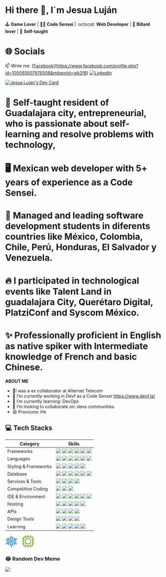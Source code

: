 #  Hi there 👋,  I´m Jesua Luján
🕹️ **Game Lover** | 👨‍💻 **Code Sensei** | :octocat: **Web Developer**  | 🎱 **Billard lover**  | 🚀 **Self-taught** 
# 🌐 Socials
📫 Write me: [[Facebook](https://img.shields.io/badge/Facebook-%231877F2.svg?logo=Facebook&logoColor=white)](https://www.facebook.com/profile.php?id=100093507976508&mibextid=gik2fB) [![LinkedIn](https://img.shields.io/badge/LinkedIn-%230077B5.svg?logo=linkedin&logoColor=white)](https://www.linkedin.com/in/jesua-hadai-alderete-luj%C3%A1n-a2325a121/)


<a href="https://app.daily.dev/jesulujan"><img src="https://api.daily.dev/devcards/ed32a298559546ca87e41f2df594792b.png?r=b4e" width="400" alt="Jesua Luján's Dev Card"/></a>

#  🚀 Self-taught resident of Guadalajara city, entrepreneurial, who is passionate about self-learning and resolve problems with technology, 
#  🖥️ Mexican web developer with 5+ years of experience as a Code Sensei. 
#  🎯 Managed and leading software development students in diferents countries like México, Colombia, Chile, Perú, Honduras, El Salvador y Venezuela. 
#  🔥 I participated in technological events like Talent Land in guadalajara City, Querétaro Digital, PlatziConf and Syscom México. 
#  ✨ Professionally proficient in English as native spiker ​with Intermediate knowledge of French and basic Chinese.

**ABOUT ME**
- 🔭I was a ex collaborator at Alternet Telecom
- 🔭 I’m currently working in Devf as a Code Sensei https://www.devf.la/
- 🌱 I’m currently learning: DevOps
- 👯 I’m looking to collaborate on: devs communities 
- 😄 Pronouns: He


## 💻 Tech Stacks
<table>
<thead>
<tr>
<th>Category</th>
<th>Skills</th>
</tr>
</thead>
<tbody>
<tr>
<td>Frameworks</td>
<td><a target="_blank" rel="noopener noreferrer nofollow" href="https://camo.githubusercontent.com/11561ed7d7e5735041de1effd78226dfc545474e6f468482f91223957fe7234e/68747470733a2f2f696d672e736869656c64732e696f2f62616467652f6e6578742e6a732d3030303030303f7374796c653d666f722d7468652d6261646765266c6f676f3d6e657874646f746a73266c6f676f436f6c6f723d7768697465"><img src="https://camo.githubusercontent.com/11561ed7d7e5735041de1effd78226dfc545474e6f468482f91223957fe7234e/68747470733a2f2f696d672e736869656c64732e696f2f62616467652f6e6578742e6a732d3030303030303f7374796c653d666f722d7468652d6261646765266c6f676f3d6e657874646f746a73266c6f676f436f6c6f723d7768697465" data-canonical-src="https://img.shields.io/badge/next.js-000000?style=for-the-badge&amp;logo=nextdotjs&amp;logoColor=white" style="max-width: 100%;"></a> <a target="_blank" rel="noopener noreferrer nofollow" href="https://camo.githubusercontent.com/6c3957842901e5baa389f3bb8758c8966683333b28493013062fcab5fab645e7/68747470733a2f2f696d672e736869656c64732e696f2f62616467652f52656163742d3230323332413f7374796c653d666f722d7468652d6261646765266c6f676f3d7265616374266c6f676f436f6c6f723d363144414642"><img src="https://camo.githubusercontent.com/6c3957842901e5baa389f3bb8758c8966683333b28493013062fcab5fab645e7/68747470733a2f2f696d672e736869656c64732e696f2f62616467652f52656163742d3230323332413f7374796c653d666f722d7468652d6261646765266c6f676f3d7265616374266c6f676f436f6c6f723d363144414642" data-canonical-src="https://img.shields.io/badge/React-20232A?style=for-the-badge&amp;logo=react&amp;logoColor=61DAFB" style="max-width: 100%;"></a> <a target="_blank" rel="noopener noreferrer nofollow" href="https://camo.githubusercontent.com/4912b34d2a0c3d279f4abc1c39e75a2cdcbf874433796a72745dda64efb68df7/68747470733a2f2f696d672e736869656c64732e696f2f62616467652f457870726573732e6a732d3030303030303f7374796c653d666f722d7468652d6261646765266c6f676f3d65787072657373266c6f676f436f6c6f723d7768697465"><img src="https://camo.githubusercontent.com/4912b34d2a0c3d279f4abc1c39e75a2cdcbf874433796a72745dda64efb68df7/68747470733a2f2f696d672e736869656c64732e696f2f62616467652f457870726573732e6a732d3030303030303f7374796c653d666f722d7468652d6261646765266c6f676f3d65787072657373266c6f676f436f6c6f723d7768697465" data-canonical-src="https://img.shields.io/badge/Express.js-000000?style=for-the-badge&amp;logo=express&amp;logoColor=white" style="max-width: 100%;"></a> <a target="_blank" rel="noopener noreferrer nofollow" href="https://camo.githubusercontent.com/120214a991a1685530820af492a02ab650163dbfda4d34c236d3bc6ef086de14/68747470733a2f2f696d672e736869656c64732e696f2f62616467652f4e6f64652e6a732d3333393933333f7374796c653d666f722d7468652d6261646765266c6f676f3d6e6f6465646f746a73266c6f676f436f6c6f723d7768697465"><img src="https://camo.githubusercontent.com/120214a991a1685530820af492a02ab650163dbfda4d34c236d3bc6ef086de14/68747470733a2f2f696d672e736869656c64732e696f2f62616467652f4e6f64652e6a732d3333393933333f7374796c653d666f722d7468652d6261646765266c6f676f3d6e6f6465646f746a73266c6f676f436f6c6f723d7768697465" data-canonical-src="https://img.shields.io/badge/Node.js-339933?style=for-the-badge&amp;logo=nodedotjs&amp;logoColor=white" style="max-width: 100%;"></a> <a target="_blank" rel="noopener noreferrer nofollow" href="https://camo.githubusercontent.com/184585b37459eba476f1af7a386d9093c132a4ba6052ca17782f2a70a377b1ce/68747470733a2f2f696d672e736869656c64732e696f2f62616467652f6a51756572792d3037363941443f7374796c653d666f722d7468652d6261646765266c6f676f3d6a7175657279266c6f676f436f6c6f723d7768697465"><img src="https://camo.githubusercontent.com/184585b37459eba476f1af7a386d9093c132a4ba6052ca17782f2a70a377b1ce/68747470733a2f2f696d672e736869656c64732e696f2f62616467652f6a51756572792d3037363941443f7374796c653d666f722d7468652d6261646765266c6f676f3d6a7175657279266c6f676f436f6c6f723d7768697465" data-canonical-src="https://img.shields.io/badge/jQuery-0769AD?style=for-the-badge&amp;logo=jquery&amp;logoColor=white" style="max-width: 100%;"></a> <a target="_blank" rel="noopener noreferrer nofollow" href="https://camo.githubusercontent.com/df7ab2a6c45b04e44de2c8641ef87cba4617625cd31935efb57721a4e0a351b2/68747470733a2f2f696d672e736869656c64732e696f2f62616467652f466c75747465722d3032353639423f7374796c653d666f722d7468652d6261646765266c6f676f3d666c7574746572266c6f676f436f6c6f723d7768697465"><img src="https://camo.githubusercontent.com/df7ab2a6c45b04e44de2c8641ef87cba4617625cd31935efb57721a4e0a351b2/68747470733a2f2f696d672e736869656c64732e696f2f62616467652f466c75747465722d3032353639423f7374796c653d666f722d7468652d6261646765266c6f676f3d666c7574746572266c6f676f436f6c6f723d7768697465" data-canonical-src="https://img.shields.io/badge/Flutter-02569B?style=for-the-badge&amp;logo=flutter&amp;logoColor=white" style="max-width: 100%;"></a></td>
</tr>
<tr>
<td>Languages</td>
<td><a target="_blank" rel="noopener noreferrer nofollow" href="https://camo.githubusercontent.com/77a94341662845d3740986b84d8219c0fd4a0a9e4af8e5411c24cec0faee2129/68747470733a2f2f696d672e736869656c64732e696f2f62616467652f4a6176615363726970742d3332333333303f7374796c653d666f722d7468652d6261646765266c6f676f3d6a617661736372697074266c6f676f436f6c6f723d463744463145"><img src="https://camo.githubusercontent.com/77a94341662845d3740986b84d8219c0fd4a0a9e4af8e5411c24cec0faee2129/68747470733a2f2f696d672e736869656c64732e696f2f62616467652f4a6176615363726970742d3332333333303f7374796c653d666f722d7468652d6261646765266c6f676f3d6a617661736372697074266c6f676f436f6c6f723d463744463145" data-canonical-src="https://img.shields.io/badge/JavaScript-323330?style=for-the-badge&amp;logo=javascript&amp;logoColor=F7DF1E" style="max-width: 100%;"></a> <a target="_blank" rel="noopener noreferrer nofollow" href="https://camo.githubusercontent.com/4a09e2a2a46ff51d57bfe440ca3ff9ec4c2bf576bf5ab89fbd4044fcaf7e3086/68747470733a2f2f696d672e736869656c64732e696f2f62616467652f547970655363726970742d3030374143433f7374796c653d666f722d7468652d6261646765266c6f676f3d74797065736372697074266c6f676f436f6c6f723d7768697465"><img src="https://camo.githubusercontent.com/4a09e2a2a46ff51d57bfe440ca3ff9ec4c2bf576bf5ab89fbd4044fcaf7e3086/68747470733a2f2f696d672e736869656c64732e696f2f62616467652f547970655363726970742d3030374143433f7374796c653d666f722d7468652d6261646765266c6f676f3d74797065736372697074266c6f676f436f6c6f723d7768697465" data-canonical-src="https://img.shields.io/badge/TypeScript-007ACC?style=for-the-badge&amp;logo=typescript&amp;logoColor=white" style="max-width: 100%;"></a> <a target="_blank" rel="noopener noreferrer nofollow" href="https://camo.githubusercontent.com/1c1b141d32f5e01a0c794c685f1c38f7b857f1ecdf6e0772ad38ded52529c675/68747470733a2f2f696d672e736869656c64732e696f2f62616467652f432532422532422d3030353939433f7374796c653d666f722d7468652d6261646765266c6f676f3d63253242253242266c6f676f436f6c6f723d7768697465"><img src="https://camo.githubusercontent.com/1c1b141d32f5e01a0c794c685f1c38f7b857f1ecdf6e0772ad38ded52529c675/68747470733a2f2f696d672e736869656c64732e696f2f62616467652f432532422532422d3030353939433f7374796c653d666f722d7468652d6261646765266c6f676f3d63253242253242266c6f676f436f6c6f723d7768697465" data-canonical-src="https://img.shields.io/badge/C%2B%2B-00599C?style=for-the-badge&amp;logo=c%2B%2B&amp;logoColor=white" style="max-width: 100%;"></a> <a target="_blank" rel="noopener noreferrer nofollow" href="https://camo.githubusercontent.com/79cf738a834e1250967162f9ce82ee449077bd7ac32e043b87020fee9efa316b/68747470733a2f2f696d672e736869656c64732e696f2f62616467652f432d3030353939433f7374796c653d666f722d7468652d6261646765266c6f676f3d63266c6f676f436f6c6f723d7768697465"><img src="https://camo.githubusercontent.com/79cf738a834e1250967162f9ce82ee449077bd7ac32e043b87020fee9efa316b/68747470733a2f2f696d672e736869656c64732e696f2f62616467652f432d3030353939433f7374796c653d666f722d7468652d6261646765266c6f676f3d63266c6f676f436f6c6f723d7768697465" data-canonical-src="https://img.shields.io/badge/C-00599C?style=for-the-badge&amp;logo=c&amp;logoColor=white" style="max-width: 100%;"></a> <a target="_blank" rel="noopener noreferrer nofollow" href="https://camo.githubusercontent.com/bfe6a48836e87b13a16f1f56f88fee428475c2ac29247992ec9b8bcc7154f881/68747470733a2f2f696d672e736869656c64732e696f2f62616467652f48544d4c352d4533344632363f7374796c653d666f722d7468652d6261646765266c6f676f3d68746d6c35266c6f676f436f6c6f723d7768697465"><img src="https://camo.githubusercontent.com/bfe6a48836e87b13a16f1f56f88fee428475c2ac29247992ec9b8bcc7154f881/68747470733a2f2f696d672e736869656c64732e696f2f62616467652f48544d4c352d4533344632363f7374796c653d666f722d7468652d6261646765266c6f676f3d68746d6c35266c6f676f436f6c6f723d7768697465" data-canonical-src="https://img.shields.io/badge/HTML5-E34F26?style=for-the-badge&amp;logo=html5&amp;logoColor=white" style="max-width: 100%;"></a> <a target="_blank" rel="noopener noreferrer nofollow" href="https://camo.githubusercontent.com/2081d92c054dbf7eec9521ade73051ed66fb9ccffb53e33213585fbf23ec2d52/68747470733a2f2f696d672e736869656c64732e696f2f62616467652f446172742d3031373543323f7374796c653d666f722d7468652d6261646765266c6f676f3d64617274266c6f676f436f6c6f723d7768697465"><img src="https://camo.githubusercontent.com/2081d92c054dbf7eec9521ade73051ed66fb9ccffb53e33213585fbf23ec2d52/68747470733a2f2f696d672e736869656c64732e696f2f62616467652f446172742d3031373543323f7374796c653d666f722d7468652d6261646765266c6f676f3d64617274266c6f676f436f6c6f723d7768697465" data-canonical-src="https://img.shields.io/badge/Dart-0175C2?style=for-the-badge&amp;logo=dart&amp;logoColor=white" style="max-width: 100%;"></a></td>
</tr>
<tr>
<td>Styling &amp; Frameworks</td>
<td><a target="_blank" rel="noopener noreferrer nofollow" href="https://camo.githubusercontent.com/472c222e8f240a48ae51cd9b082a1b857be809dcd851a25150890c2da50c13a5/68747470733a2f2f696d672e736869656c64732e696f2f62616467652f435353332d3135373242363f7374796c653d666f722d7468652d6261646765266c6f676f3d63737333266c6f676f436f6c6f723d7768697465"><img src="https://camo.githubusercontent.com/472c222e8f240a48ae51cd9b082a1b857be809dcd851a25150890c2da50c13a5/68747470733a2f2f696d672e736869656c64732e696f2f62616467652f435353332d3135373242363f7374796c653d666f722d7468652d6261646765266c6f676f3d63737333266c6f676f436f6c6f723d7768697465" data-canonical-src="https://img.shields.io/badge/CSS3-1572B6?style=for-the-badge&amp;logo=css3&amp;logoColor=white" style="max-width: 100%;"></a> <a target="_blank" rel="noopener noreferrer nofollow" href="https://camo.githubusercontent.com/6c62369c4e99b8a15e8bc2252842ba29e6af1a870849ba36b78e534304113437/68747470733a2f2f696d672e736869656c64732e696f2f62616467652f5461696c77696e645f4353532d3338423241433f7374796c653d666f722d7468652d6261646765266c6f676f3d7461696c77696e642d637373266c6f676f436f6c6f723d7768697465"><img src="https://camo.githubusercontent.com/6c62369c4e99b8a15e8bc2252842ba29e6af1a870849ba36b78e534304113437/68747470733a2f2f696d672e736869656c64732e696f2f62616467652f5461696c77696e645f4353532d3338423241433f7374796c653d666f722d7468652d6261646765266c6f676f3d7461696c77696e642d637373266c6f676f436f6c6f723d7768697465" data-canonical-src="https://img.shields.io/badge/Tailwind_CSS-38B2AC?style=for-the-badge&amp;logo=tailwind-css&amp;logoColor=white" style="max-width: 100%;"></a> <a target="_blank" rel="noopener noreferrer nofollow" href="https://camo.githubusercontent.com/8c5a9aede3fb0c0e98333e405a1207ef7b2e25ee97aa2a1113534e84bafc7463/68747470733a2f2f696d672e736869656c64732e696f2f62616467652f536173732d4343363639393f7374796c653d666f722d7468652d6261646765266c6f676f3d73617373266c6f676f436f6c6f723d7768697465"><img src="https://camo.githubusercontent.com/8c5a9aede3fb0c0e98333e405a1207ef7b2e25ee97aa2a1113534e84bafc7463/68747470733a2f2f696d672e736869656c64732e696f2f62616467652f536173732d4343363639393f7374796c653d666f722d7468652d6261646765266c6f676f3d73617373266c6f676f436f6c6f723d7768697465" data-canonical-src="https://img.shields.io/badge/Sass-CC6699?style=for-the-badge&amp;logo=sass&amp;logoColor=white" style="max-width: 100%;"></a> <a target="_blank" rel="noopener noreferrer nofollow" href="https://camo.githubusercontent.com/c402bd25609922ab7160b91524aeb125a2e664070816aeb6dd66af9c41f70087/68747470733a2f2f696d672e736869656c64732e696f2f62616467652f426f6f7473747261702d3536334437433f7374796c653d666f722d7468652d6261646765266c6f676f3d626f6f747374726170266c6f676f436f6c6f723d7768697465"><img src="https://camo.githubusercontent.com/c402bd25609922ab7160b91524aeb125a2e664070816aeb6dd66af9c41f70087/68747470733a2f2f696d672e736869656c64732e696f2f62616467652f426f6f7473747261702d3536334437433f7374796c653d666f722d7468652d6261646765266c6f676f3d626f6f747374726170266c6f676f436f6c6f723d7768697465" data-canonical-src="https://img.shields.io/badge/Bootstrap-563D7C?style=for-the-badge&amp;logo=bootstrap&amp;logoColor=white" style="max-width: 100%;"></a> <a target="_blank" rel="noopener noreferrer nofollow" href="https://camo.githubusercontent.com/cc2a35e9b9f2ce775a56de312172819c6a968abc021e8471c8c8471dea7705b0/68747470733a2f2f696d672e736869656c64732e696f2f62616467652f4368616b72612d2d55492d3331393739353f7374796c653d666f722d7468652d6261646765266c6f676f3d6368616b72612d7569266c6f676f436f6c6f723d7768697465"><img src="https://camo.githubusercontent.com/cc2a35e9b9f2ce775a56de312172819c6a968abc021e8471c8c8471dea7705b0/68747470733a2f2f696d672e736869656c64732e696f2f62616467652f4368616b72612d2d55492d3331393739353f7374796c653d666f722d7468652d6261646765266c6f676f3d6368616b72612d7569266c6f676f436f6c6f723d7768697465" data-canonical-src="https://img.shields.io/badge/Chakra--UI-319795?style=for-the-badge&amp;logo=chakra-ui&amp;logoColor=white" style="max-width: 100%;"></a></td>
</tr>
<tr>
<td>Database</td>
<td><a target="_blank" rel="noopener noreferrer nofollow" href="https://camo.githubusercontent.com/4ae569342c64ecd9f0d7e7cbed78fffcca6a0f427e8efb4297c1d357dfb09074/68747470733a2f2f696d672e736869656c64732e696f2f62616467652f4d6f6e676f44422d3445413934423f7374796c653d666f722d7468652d6261646765266c6f676f3d6d6f6e676f6462266c6f676f436f6c6f723d7768697465"><img src="https://camo.githubusercontent.com/4ae569342c64ecd9f0d7e7cbed78fffcca6a0f427e8efb4297c1d357dfb09074/68747470733a2f2f696d672e736869656c64732e696f2f62616467652f4d6f6e676f44422d3445413934423f7374796c653d666f722d7468652d6261646765266c6f676f3d6d6f6e676f6462266c6f676f436f6c6f723d7768697465" data-canonical-src="https://img.shields.io/badge/MongoDB-4EA94B?style=for-the-badge&amp;logo=mongodb&amp;logoColor=white" style="max-width: 100%;"></a> <a target="_blank" rel="noopener noreferrer nofollow" href="https://camo.githubusercontent.com/c73a9f94459433a1a34d75a3f6c10cd44e33ae7a3386060c173b5f1b0f919dfd/68747470733a2f2f696d672e736869656c64732e696f2f62616467652f4772617068516c2d4531303039383f7374796c653d666f722d7468652d6261646765266c6f676f3d6772617068716c266c6f676f436f6c6f723d7768697465"><img src="https://camo.githubusercontent.com/c73a9f94459433a1a34d75a3f6c10cd44e33ae7a3386060c173b5f1b0f919dfd/68747470733a2f2f696d672e736869656c64732e696f2f62616467652f4772617068516c2d4531303039383f7374796c653d666f722d7468652d6261646765266c6f676f3d6772617068716c266c6f676f436f6c6f723d7768697465" data-canonical-src="https://img.shields.io/badge/GraphQl-E10098?style=for-the-badge&amp;logo=graphql&amp;logoColor=white" style="max-width: 100%;"></a> <a target="_blank" rel="noopener noreferrer nofollow" href="https://camo.githubusercontent.com/e2fbdd2cc04505e72501d44ccaacddc2bfd187679bd8db59409d6bde86e7cf09/68747470733a2f2f696d672e736869656c64732e696f2f62616467652f4169727461626c652d3138424646463f7374796c653d666f722d7468652d6261646765266c6f676f3d4169727461626c65266c6f676f436f6c6f723d7768697465"><img src="https://camo.githubusercontent.com/e2fbdd2cc04505e72501d44ccaacddc2bfd187679bd8db59409d6bde86e7cf09/68747470733a2f2f696d672e736869656c64732e696f2f62616467652f4169727461626c652d3138424646463f7374796c653d666f722d7468652d6261646765266c6f676f3d4169727461626c65266c6f676f436f6c6f723d7768697465" data-canonical-src="https://img.shields.io/badge/Airtable-18BFFF?style=for-the-badge&amp;logo=Airtable&amp;logoColor=white" style="max-width: 100%;"></a> <a target="_blank" rel="noopener noreferrer nofollow" href="https://camo.githubusercontent.com/6d65a4eba8f65caf16b0c3cd9fb7a8aee3de2ad20e47bb4175df3a445681b401/68747470733a2f2f696d672e736869656c64732e696f2f62616467652f4f7261636c652d4638303030303f7374796c653d666f722d7468652d6261646765266c6f676f3d6f7261636c65266c6f676f436f6c6f723d626c61636b"><img src="https://camo.githubusercontent.com/6d65a4eba8f65caf16b0c3cd9fb7a8aee3de2ad20e47bb4175df3a445681b401/68747470733a2f2f696d672e736869656c64732e696f2f62616467652f4f7261636c652d4638303030303f7374796c653d666f722d7468652d6261646765266c6f676f3d6f7261636c65266c6f676f436f6c6f723d626c61636b" data-canonical-src="https://img.shields.io/badge/Oracle-F80000?style=for-the-badge&amp;logo=oracle&amp;logoColor=black" style="max-width: 100%;"></a> <a target="_blank" rel="noopener noreferrer nofollow" href="https://camo.githubusercontent.com/dad034c892dc617554a5c403ed0a4d2ec5673d8233de48f5aea6cb87748408bb/68747470733a2f2f696d672e736869656c64732e696f2f62616467652f6d6f6e676f6f73652d3838303030303f7374796c653d666f722d7468652d6261646765266c6f676f3d75646163697479266c6f676f436f6c6f723d7768697465"><img src="https://camo.githubusercontent.com/dad034c892dc617554a5c403ed0a4d2ec5673d8233de48f5aea6cb87748408bb/68747470733a2f2f696d672e736869656c64732e696f2f62616467652f6d6f6e676f6f73652d3838303030303f7374796c653d666f722d7468652d6261646765266c6f676f3d75646163697479266c6f676f436f6c6f723d7768697465" data-canonical-src="https://img.shields.io/badge/mongoose-880000?style=for-the-badge&amp;logo=udacity&amp;logoColor=white" style="max-width: 100%;"></a> <a target="_blank" rel="noopener noreferrer nofollow" href="https://camo.githubusercontent.com/b26699b50f121ded46e4f9f975eb7f48a9eb43e81582986c4b98766592576c01/68747470733a2f2f696d672e736869656c64732e696f2f62616467652f4d7953514c2d3030354338343f7374796c653d666f722d7468652d6261646765266c6f676f3d6d7973716c266c6f676f436f6c6f723d7768697465"><img src="https://camo.githubusercontent.com/b26699b50f121ded46e4f9f975eb7f48a9eb43e81582986c4b98766592576c01/68747470733a2f2f696d672e736869656c64732e696f2f62616467652f4d7953514c2d3030354338343f7374796c653d666f722d7468652d6261646765266c6f676f3d6d7973716c266c6f676f436f6c6f723d7768697465" data-canonical-src="https://img.shields.io/badge/MySQL-005C84?style=for-the-badge&amp;logo=mysql&amp;logoColor=white" style="max-width: 100%;"></a></td>
</tr>
<tr>
<td>Services &amp; Tools</td>
<td><a target="_blank" rel="noopener noreferrer nofollow" href="https://camo.githubusercontent.com/6de9d80e1e3bce82a301315b0841ae86da54a1fa261b780b854f87faac6e2d21/68747470733a2f2f696d672e736869656c64732e696f2f62616467652f4861737572612d3145423444343f7374796c653d666f722d7468652d6261646765266c6f676f3d686173757261266c6f676f436f6c6f723d7768697465"><img src="https://camo.githubusercontent.com/6de9d80e1e3bce82a301315b0841ae86da54a1fa261b780b854f87faac6e2d21/68747470733a2f2f696d672e736869656c64732e696f2f62616467652f4861737572612d3145423444343f7374796c653d666f722d7468652d6261646765266c6f676f3d686173757261266c6f676f436f6c6f723d7768697465" data-canonical-src="https://img.shields.io/badge/Hasura-1EB4D4?style=for-the-badge&amp;logo=hasura&amp;logoColor=white" style="max-width: 100%;"></a> <a href="https://github.com/Anmol-Baranwal"><img src="https://camo.githubusercontent.com/8bafdbed37e15b2e88f98655fcc904102bab0212f61578b098713e654ae20e69/68747470733a2f2f696d672e736869656c64732e696f2f62616467652f4769744875622d3030303030303f7374796c653d666f722d7468652d6261646765266c6f676f3d676974687562266c6f676f436f6c6f723d7768697465" data-canonical-src="https://img.shields.io/badge/GitHub-000000?style=for-the-badge&amp;logo=github&amp;logoColor=white" style="max-width: 100%;"></a> <a target="_blank" rel="noopener noreferrer nofollow" href="https://camo.githubusercontent.com/7b1b0bcf013f27d9700d574b84824ce2238930c33ae34767df76c5929c306f5c/68747470733a2f2f696d672e736869656c64732e696f2f62616467652f4749542d4534344333303f7374796c653d666f722d7468652d6261646765266c6f676f3d676974266c6f676f436f6c6f723d7768697465"><img src="https://camo.githubusercontent.com/7b1b0bcf013f27d9700d574b84824ce2238930c33ae34767df76c5929c306f5c/68747470733a2f2f696d672e736869656c64732e696f2f62616467652f4749542d4534344333303f7374796c653d666f722d7468652d6261646765266c6f676f3d676974266c6f676f436f6c6f723d7768697465" data-canonical-src="https://img.shields.io/badge/GIT-E44C30?style=for-the-badge&amp;logo=git&amp;logoColor=white" style="max-width: 100%;"></a> <a target="_blank" rel="noopener noreferrer nofollow" href="https://camo.githubusercontent.com/f34df100c34fada6dbfa7768b87a078ebbeeb932cbba71916f3f9e35e3107156/68747470733a2f2f696d672e736869656c64732e696f2f62616467652f66697265626173652d6666636132383f7374796c653d666f722d7468652d6261646765266c6f676f3d6669726562617365266c6f676f436f6c6f723d626c61636b"><img src="https://camo.githubusercontent.com/f34df100c34fada6dbfa7768b87a078ebbeeb932cbba71916f3f9e35e3107156/68747470733a2f2f696d672e736869656c64732e696f2f62616467652f66697265626173652d6666636132383f7374796c653d666f722d7468652d6261646765266c6f676f3d6669726562617365266c6f676f436f6c6f723d626c61636b" data-canonical-src="https://img.shields.io/badge/firebase-ffca28?style=for-the-badge&amp;logo=firebase&amp;logoColor=black" style="max-width: 100%;"></a></td>
</tr>
<tr>
<td>Competitive Coding</td>
<td><a href="https://leetcode.com/anmol4coder/" rel="nofollow"><img src="https://camo.githubusercontent.com/0d9171f10f29768127c0e4f009db89812ba5c7d27d2f584a06f5c5d87cbaecbf/68747470733a2f2f696d672e736869656c64732e696f2f62616467652f2d4c656574436f64652d4646413131363f7374796c653d666f722d7468652d6261646765266c6f676f3d4c656574436f6465266c6f676f436f6c6f723d626c61636b" data-canonical-src="https://img.shields.io/badge/-LeetCode-FFA116?style=for-the-badge&amp;logo=LeetCode&amp;logoColor=black" style="max-width: 100%;"></a> <a href="https://auth.geeksforgeeks.org/user/anmolbaranwal119" rel="nofollow"><img src="https://camo.githubusercontent.com/66ada7f6d1c5109067e5c2f50adf9361433864fd403826ac0dae5d174ac4f8a8/68747470733a2f2f696d672e736869656c64732e696f2f62616467652f4765656b73666f724765656b732d3239384434363f7374796c653d666f722d7468652d6261646765266c6f676f3d6765656b73666f726765656b73266c6f676f436f6c6f723d7768697465" data-canonical-src="https://img.shields.io/badge/GeeksforGeeks-298D46?style=for-the-badge&amp;logo=geeksforgeeks&amp;logoColor=white" style="max-width: 100%;"></a> <a href="https://www.codechef.com/users/anmol119" rel="nofollow"><img src="https://camo.githubusercontent.com/7c07f73a2563e8bd7b22e49dff844c8d06e85c7cdf5da99f451dc19635ee9e68/68747470733a2f2f696d672e736869656c64732e696f2f62616467652f2d436f6465436865662d3542343633383f7374796c653d666f722d7468652d6261646765266c6f676f3d436f646543686566266c6f676f436f6c6f723d7768697465" data-canonical-src="https://img.shields.io/badge/-CodeChef-5B4638?style=for-the-badge&amp;logo=CodeChef&amp;logoColor=white" style="max-width: 100%;"></a></td>
</tr>
<tr>
<td>IDE &amp; Environment</td>
<td><a target="_blank" rel="noopener noreferrer nofollow" href="https://camo.githubusercontent.com/fcf9f1ae7ca5c1edecf6711a7cde16c8ffc7d8449714c3c81da40df526b72eaa/68747470733a2f2f696d672e736869656c64732e696f2f62616467652f5653436f64652d3030373844343f7374796c653d666f722d7468652d6261646765266c6f676f3d76697375616c25323073747564696f253230636f6465266c6f676f436f6c6f723d7768697465"><img src="https://camo.githubusercontent.com/fcf9f1ae7ca5c1edecf6711a7cde16c8ffc7d8449714c3c81da40df526b72eaa/68747470733a2f2f696d672e736869656c64732e696f2f62616467652f5653436f64652d3030373844343f7374796c653d666f722d7468652d6261646765266c6f676f3d76697375616c25323073747564696f253230636f6465266c6f676f436f6c6f723d7768697465" data-canonical-src="https://img.shields.io/badge/VSCode-0078D4?style=for-the-badge&amp;logo=visual%20studio%20code&amp;logoColor=white" style="max-width: 100%;"></a> <a target="_blank" rel="noopener noreferrer nofollow" href="https://camo.githubusercontent.com/b16c78ae1752f9c404da7131d75b2e613e0b92ac785ffd555b69bb40fa377d8b/68747470733a2f2f696d672e736869656c64732e696f2f62616467652f7265706c69742d4632363230373f7374796c653d666f722d7468652d6261646765266c6f676f3d7265706c6974266c6f676f436f6c6f723d7768697465"><img src="https://camo.githubusercontent.com/b16c78ae1752f9c404da7131d75b2e613e0b92ac785ffd555b69bb40fa377d8b/68747470733a2f2f696d672e736869656c64732e696f2f62616467652f7265706c69742d4632363230373f7374796c653d666f722d7468652d6261646765266c6f676f3d7265706c6974266c6f676f436f6c6f723d7768697465" data-canonical-src="https://img.shields.io/badge/replit-F26207?style=for-the-badge&amp;logo=replit&amp;logoColor=white" style="max-width: 100%;"></a> <a target="_blank" rel="noopener noreferrer nofollow" href="https://camo.githubusercontent.com/527b72630210c36c98d3309fee48c0b6259cd6abb9d221d713199cd2a5b3d504/68747470733a2f2f696d672e736869656c64732e696f2f62616467652f436f646573616e64626f782d3030303030303f7374796c653d666f722d7468652d6261646765266c6f676f3d436f646553616e64626f78266c6f676f436f6c6f723d7768697465"><img src="https://camo.githubusercontent.com/527b72630210c36c98d3309fee48c0b6259cd6abb9d221d713199cd2a5b3d504/68747470733a2f2f696d672e736869656c64732e696f2f62616467652f436f646573616e64626f782d3030303030303f7374796c653d666f722d7468652d6261646765266c6f676f3d436f646553616e64626f78266c6f676f436f6c6f723d7768697465" data-canonical-src="https://img.shields.io/badge/Codesandbox-000000?style=for-the-badge&amp;logo=CodeSandbox&amp;logoColor=white" style="max-width: 100%;"></a> <a target="_blank" rel="noopener noreferrer nofollow" href="https://camo.githubusercontent.com/41458cee75732097fce71d562db879625f92aad761709c78555125e3c390c2eb/68747470733a2f2f696d672e736869656c64732e696f2f62616467652f48797065722d3030303030303f7374796c653d666f722d7468652d6261646765266c6f676f3d6879706572266c6f676f436f6c6f723d7768697465"><img src="https://camo.githubusercontent.com/41458cee75732097fce71d562db879625f92aad761709c78555125e3c390c2eb/68747470733a2f2f696d672e736869656c64732e696f2f62616467652f48797065722d3030303030303f7374796c653d666f722d7468652d6261646765266c6f676f3d6879706572266c6f676f436f6c6f723d7768697465" data-canonical-src="https://img.shields.io/badge/Hyper-000000?style=for-the-badge&amp;logo=hyper&amp;logoColor=white" style="max-width: 100%;"></a> <a target="_blank" rel="noopener noreferrer nofollow" href="https://camo.githubusercontent.com/679231c729b709e6602fe694b65650963fe145fafff12d087af65fe9ad6bebcc/68747470733a2f2f696d672e736869656c64732e696f2f62616467652f476f6f676c655f6368726f6d652d3432383546343f7374796c653d666f722d7468652d6261646765266c6f676f3d476f6f676c652d6368726f6d65266c6f676f436f6c6f723d7768697465"><img src="https://camo.githubusercontent.com/679231c729b709e6602fe694b65650963fe145fafff12d087af65fe9ad6bebcc/68747470733a2f2f696d672e736869656c64732e696f2f62616467652f476f6f676c655f6368726f6d652d3432383546343f7374796c653d666f722d7468652d6261646765266c6f676f3d476f6f676c652d6368726f6d65266c6f676f436f6c6f723d7768697465" data-canonical-src="https://img.shields.io/badge/Google_chrome-4285F4?style=for-the-badge&amp;logo=Google-chrome&amp;logoColor=white" style="max-width: 100%;"></a> <a target="_blank" rel="noopener noreferrer nofollow" href="https://camo.githubusercontent.com/8a0f33aa678475a41e981e72bc79380cd7cca81ab6a9443046e056261482726d/68747470733a2f2f696d672e736869656c64732e696f2f62616467652f65736c696e742d3341333344313f7374796c653d666f722d7468652d6261646765266c6f676f3d65736c696e74266c6f676f436f6c6f723d7768697465"><img src="https://camo.githubusercontent.com/8a0f33aa678475a41e981e72bc79380cd7cca81ab6a9443046e056261482726d/68747470733a2f2f696d672e736869656c64732e696f2f62616467652f65736c696e742d3341333344313f7374796c653d666f722d7468652d6261646765266c6f676f3d65736c696e74266c6f676f436f6c6f723d7768697465" data-canonical-src="https://img.shields.io/badge/eslint-3A33D1?style=for-the-badge&amp;logo=eslint&amp;logoColor=white" style="max-width: 100%;"></a></td>
</tr>
<tr>
<td>Hosting</td>
<td><a target="_blank" rel="noopener noreferrer nofollow" href="https://camo.githubusercontent.com/099f2ec73a69b674b7d554de71cefcd32e53662de0785cc8190eb7bfdaefad1c/68747470733a2f2f696d672e736869656c64732e696f2f62616467652f56657263656c2d3030303030303f7374796c653d666f722d7468652d6261646765266c6f676f3d76657263656c266c6f676f436f6c6f723d7768697465"><img src="https://camo.githubusercontent.com/099f2ec73a69b674b7d554de71cefcd32e53662de0785cc8190eb7bfdaefad1c/68747470733a2f2f696d672e736869656c64732e696f2f62616467652f56657263656c2d3030303030303f7374796c653d666f722d7468652d6261646765266c6f676f3d76657263656c266c6f676f436f6c6f723d7768697465" data-canonical-src="https://img.shields.io/badge/Vercel-000000?style=for-the-badge&amp;logo=vercel&amp;logoColor=white" style="max-width: 100%;"></a> <a target="_blank" rel="noopener noreferrer nofollow" href="https://camo.githubusercontent.com/0aafb6d40f5721b8f81e594a93793aeaad11a8a29e6be4b2156b24466d3cda50/68747470733a2f2f696d672e736869656c64732e696f2f62616467652f4e65746c6966792d3030433742373f7374796c653d666f722d7468652d6261646765266c6f676f3d6e65746c696679266c6f676f436f6c6f723d7768697465"><img src="https://camo.githubusercontent.com/0aafb6d40f5721b8f81e594a93793aeaad11a8a29e6be4b2156b24466d3cda50/68747470733a2f2f696d672e736869656c64732e696f2f62616467652f4e65746c6966792d3030433742373f7374796c653d666f722d7468652d6261646765266c6f676f3d6e65746c696679266c6f676f436f6c6f723d7768697465" data-canonical-src="https://img.shields.io/badge/Netlify-00C7B7?style=for-the-badge&amp;logo=netlify&amp;logoColor=white" style="max-width: 100%;"></a> <a target="_blank" rel="noopener noreferrer nofollow" href="https://camo.githubusercontent.com/2784162258532c615955d63fd2cdf01c8e32d93fce8bcb1caacdb56dc8970cbe/68747470733a2f2f696d672e736869656c64732e696f2f62616467652f4865726f6b752d3433303039383f7374796c653d666f722d7468652d6261646765266c6f676f3d6865726f6b75266c6f676f436f6c6f723d7768697465"><img src="https://camo.githubusercontent.com/2784162258532c615955d63fd2cdf01c8e32d93fce8bcb1caacdb56dc8970cbe/68747470733a2f2f696d672e736869656c64732e696f2f62616467652f4865726f6b752d3433303039383f7374796c653d666f722d7468652d6261646765266c6f676f3d6865726f6b75266c6f676f436f6c6f723d7768697465" data-canonical-src="https://img.shields.io/badge/Heroku-430098?style=for-the-badge&amp;logo=heroku&amp;logoColor=white" style="max-width: 100%;"></a> <a target="_blank" rel="noopener noreferrer nofollow" href="https://camo.githubusercontent.com/74107ab1eba7bc0ce572e0ff1db7950c123f106ac201e51169dfc23cacc40e63/68747470733a2f2f696d672e736869656c64732e696f2f62616467652f52656e6465722d3436453342373f7374796c653d666f722d7468652d6261646765266c6f676f3d72656e646572266c6f676f436f6c6f723d7768697465"><img src="https://camo.githubusercontent.com/74107ab1eba7bc0ce572e0ff1db7950c123f106ac201e51169dfc23cacc40e63/68747470733a2f2f696d672e736869656c64732e696f2f62616467652f52656e6465722d3436453342373f7374796c653d666f722d7468652d6261646765266c6f676f3d72656e646572266c6f676f436f6c6f723d7768697465" data-canonical-src="https://img.shields.io/badge/Render-46E3B7?style=for-the-badge&amp;logo=render&amp;logoColor=white" style="max-width: 100%;"></a> <a target="_blank" rel="noopener noreferrer nofollow" href="https://camo.githubusercontent.com/732f279e842d1f76e46fed329bf178b7b647ed521e73aeca7f4401d574174794/68747470733a2f2f696d672e736869656c64732e696f2f62616467652f5261696c7761792d3133313431353f7374796c653d666f722d7468652d6261646765266c6f676f3d7261696c776179266c6f676f436f6c6f723d7768697465"><img src="https://camo.githubusercontent.com/732f279e842d1f76e46fed329bf178b7b647ed521e73aeca7f4401d574174794/68747470733a2f2f696d672e736869656c64732e696f2f62616467652f5261696c7761792d3133313431353f7374796c653d666f722d7468652d6261646765266c6f676f3d7261696c776179266c6f676f436f6c6f723d7768697465" data-canonical-src="https://img.shields.io/badge/Railway-131415?style=for-the-badge&amp;logo=railway&amp;logoColor=white" style="max-width: 100%;"></a></td>
</tr>
<tr>
<td>APIs</td>
<td><a target="_blank" rel="noopener noreferrer nofollow" href="https://camo.githubusercontent.com/e0aa4b3bb9af7d3610dd65656751f3940ef645e1e3e5ff727abecec2accfb31b/68747470733a2f2f696d672e736869656c64732e696f2f62616467652f506f73746d616e2d4646364333373f7374796c653d666f722d7468652d6261646765266c6f676f3d506f73746d616e266c6f676f436f6c6f723d7768697465"><img src="https://camo.githubusercontent.com/e0aa4b3bb9af7d3610dd65656751f3940ef645e1e3e5ff727abecec2accfb31b/68747470733a2f2f696d672e736869656c64732e696f2f62616467652f506f73746d616e2d4646364333373f7374796c653d666f722d7468652d6261646765266c6f676f3d506f73746d616e266c6f676f436f6c6f723d7768697465" data-canonical-src="https://img.shields.io/badge/Postman-FF6C37?style=for-the-badge&amp;logo=Postman&amp;logoColor=white" style="max-width: 100%;"></a> <a target="_blank" rel="noopener noreferrer nofollow" href="https://camo.githubusercontent.com/5a802816852d026635b2f0a7a91e85d42baea5f2bf4fb5227068b75ca313e89a/68747470733a2f2f696d672e736869656c64732e696f2f62616467652f5477696c696f2d4632324634363f7374796c653d666f722d7468652d6261646765266c6f676f3d5477696c696f266c6f676f436f6c6f723d7768697465"><img src="https://camo.githubusercontent.com/5a802816852d026635b2f0a7a91e85d42baea5f2bf4fb5227068b75ca313e89a/68747470733a2f2f696d672e736869656c64732e696f2f62616467652f5477696c696f2d4632324634363f7374796c653d666f722d7468652d6261646765266c6f676f3d5477696c696f266c6f676f436f6c6f723d7768697465" data-canonical-src="https://img.shields.io/badge/Twilio-F22F46?style=for-the-badge&amp;logo=Twilio&amp;logoColor=white" style="max-width: 100%;"></a> <a target="_blank" rel="noopener noreferrer nofollow" href="https://camo.githubusercontent.com/6213fb1bd74cfc2021a53ffe14a1666183ab06e19b629b333b03313895df9b93/68747470733a2f2f696d672e736869656c64732e696f2f62616467652f556e73706c6173682d3030303030303f7374796c653d666f722d7468652d6261646765266c6f676f3d556e73706c617368266c6f676f436f6c6f723d7768697465"><img src="https://camo.githubusercontent.com/6213fb1bd74cfc2021a53ffe14a1666183ab06e19b629b333b03313895df9b93/68747470733a2f2f696d672e736869656c64732e696f2f62616467652f556e73706c6173682d3030303030303f7374796c653d666f722d7468652d6261646765266c6f676f3d556e73706c617368266c6f676f436f6c6f723d7768697465" data-canonical-src="https://img.shields.io/badge/Unsplash-000000?style=for-the-badge&amp;logo=Unsplash&amp;logoColor=white" style="max-width: 100%;"></a> <a target="_blank" rel="noopener noreferrer nofollow" href="https://camo.githubusercontent.com/d0adf481d5ebf3b0963b8ddf1abeddf430daeeab063b0eaa5c16cc31a2bd0024/68747470733a2f2f696d672e736869656c64732e696f2f62616467652f666f75727371756172652d3333333346463f7374796c653d666f722d7468652d6261646765266c6f676f3d556e73706c617368266c6f676f436f6c6f723d7768697465"><img src="https://camo.githubusercontent.com/d0adf481d5ebf3b0963b8ddf1abeddf430daeeab063b0eaa5c16cc31a2bd0024/68747470733a2f2f696d672e736869656c64732e696f2f62616467652f666f75727371756172652d3333333346463f7374796c653d666f722d7468652d6261646765266c6f676f3d556e73706c617368266c6f676f436f6c6f723d7768697465" data-canonical-src="https://img.shields.io/badge/foursquare-3333FF?style=for-the-badge&amp;logo=Unsplash&amp;logoColor=white" style="max-width: 100%;"></a></td>
</tr>
<tr>
<td>Design Tools</td>
<td><a target="_blank" rel="noopener noreferrer nofollow" href="https://camo.githubusercontent.com/da65a05323826aa200875a6c3e902414ecca742fd13e4a982107af1977e06c94/68747470733a2f2f696d672e736869656c64732e696f2f62616467652f41646f626525323058442d3437303133373f7374796c653d666f722d7468652d6261646765266c6f676f3d41646f62652532305844266c6f676f436f6c6f723d23464636314636"><img src="https://camo.githubusercontent.com/da65a05323826aa200875a6c3e902414ecca742fd13e4a982107af1977e06c94/68747470733a2f2f696d672e736869656c64732e696f2f62616467652f41646f626525323058442d3437303133373f7374796c653d666f722d7468652d6261646765266c6f676f3d41646f62652532305844266c6f676f436f6c6f723d23464636314636" data-canonical-src="https://img.shields.io/badge/Adobe%20XD-470137?style=for-the-badge&amp;logo=Adobe%20XD&amp;logoColor=#FF61F6" style="max-width: 100%;"></a> <a target="_blank" rel="noopener noreferrer nofollow" href="https://camo.githubusercontent.com/801cdc5609e87cccfcbcc72804dbe4913d46ab578d6e38ad2afa703e0e13c1d2/68747470733a2f2f696d672e736869656c64732e696f2f62616467652f41646f6265253230496c6c7573747261746f722d4646394130303f7374796c653d666f722d7468652d6261646765266c6f676f3d61646f6265253230696c6c7573747261746f72266c6f676f436f6c6f723d7768697465"><img src="https://camo.githubusercontent.com/801cdc5609e87cccfcbcc72804dbe4913d46ab578d6e38ad2afa703e0e13c1d2/68747470733a2f2f696d672e736869656c64732e696f2f62616467652f41646f6265253230496c6c7573747261746f722d4646394130303f7374796c653d666f722d7468652d6261646765266c6f676f3d61646f6265253230696c6c7573747261746f72266c6f676f436f6c6f723d7768697465" data-canonical-src="https://img.shields.io/badge/Adobe%20Illustrator-FF9A00?style=for-the-badge&amp;logo=adobe%20illustrator&amp;logoColor=white" style="max-width: 100%;"></a> <a target="_blank" rel="noopener noreferrer nofollow" href="https://camo.githubusercontent.com/db52c5df4148a599b44fd19c8ba820267d9a7d1ce7d441f957086caa91d29f93/68747470733a2f2f696d672e736869656c64732e696f2f62616467652f4669676d612d4632344531453f7374796c653d666f722d7468652d6261646765266c6f676f3d6669676d61266c6f676f436f6c6f723d7768697465"><img src="https://camo.githubusercontent.com/db52c5df4148a599b44fd19c8ba820267d9a7d1ce7d441f957086caa91d29f93/68747470733a2f2f696d672e736869656c64732e696f2f62616467652f4669676d612d4632344531453f7374796c653d666f722d7468652d6261646765266c6f676f3d6669676d61266c6f676f436f6c6f723d7768697465" data-canonical-src="https://img.shields.io/badge/Figma-F24E1E?style=for-the-badge&amp;logo=figma&amp;logoColor=white" style="max-width: 100%;"></a> <a href="https://dribbble.com/Anmol-Baranwal/" rel="nofollow"><img src="https://camo.githubusercontent.com/230c5b4beabb7a047e621797f727553b9c152ea3d8f5302a661823ccc34ff5ad/68747470733a2f2f696d672e736869656c64732e696f2f62616467652f4472696262626c652d4541344338393f7374796c653d666f722d7468652d6261646765266c6f676f3d6472696262626c65266c6f676f436f6c6f723d7768697465" data-canonical-src="https://img.shields.io/badge/Dribbble-EA4C89?style=for-the-badge&amp;logo=dribbble&amp;logoColor=white" style="max-width: 100%;"></a></td>
</tr>
<tr>
<td>Learning</td>
<td><a href="https://www.coursera.org/user/69e4ae79233b116200019fb3f9111083" rel="nofollow"><img src="https://camo.githubusercontent.com/36636f497469f809823ba1e1b7bd39b8a147cb8123ee97f44df939e91baf688d/68747470733a2f2f696d672e736869656c64732e696f2f62616467652f436f7572736572612d3030353644323f7374796c653d666f722d7468652d6261646765266c6f676f3d436f757273657261266c6f676f436f6c6f723d7768697465" data-canonical-src="https://img.shields.io/badge/Coursera-0056D2?style=for-the-badge&amp;logo=Coursera&amp;logoColor=white" style="max-width: 100%;"></a> <a target="_blank" rel="noopener noreferrer nofollow" href="https://camo.githubusercontent.com/ae0cedaff439dd9caa81c2bca899f652d7e718d4b5aa34df731ffadd23b42753/68747470733a2f2f696d672e736869656c64732e696f2f62616467652f736372696d62612d3242323833413f7374796c653d666f722d7468652d6261646765266c6f676f3d736372696d6261266c6f676f436f6c6f723d7768697465"><img src="https://camo.githubusercontent.com/ae0cedaff439dd9caa81c2bca899f652d7e718d4b5aa34df731ffadd23b42753/68747470733a2f2f696d672e736869656c64732e696f2f62616467652f736372696d62612d3242323833413f7374796c653d666f722d7468652d6261646765266c6f676f3d736372696d6261266c6f676f436f6c6f723d7768697465" data-canonical-src="https://img.shields.io/badge/scrimba-2B283A?style=for-the-badge&amp;logo=scrimba&amp;logoColor=white" style="max-width: 100%;"></a> <a target="_blank" rel="noopener noreferrer nofollow" href="https://camo.githubusercontent.com/c68440c47998f20870eb6a8112c96b6b7047476941439a80d60182f51ae614b2/68747470733a2f2f696d672e736869656c64732e696f2f62616467652f66726565636f646563616d702d3237323733443f7374796c653d666f722d7468652d6261646765266c6f676f3d66726565636f646563616d70266c6f676f436f6c6f723d7768697465"><img src="https://camo.githubusercontent.com/c68440c47998f20870eb6a8112c96b6b7047476941439a80d60182f51ae614b2/68747470733a2f2f696d672e736869656c64732e696f2f62616467652f66726565636f646563616d702d3237323733443f7374796c653d666f722d7468652d6261646765266c6f676f3d66726565636f646563616d70266c6f676f436f6c6f723d7768697465" data-canonical-src="https://img.shields.io/badge/freecodecamp-27273D?style=for-the-badge&amp;logo=freecodecamp&amp;logoColor=white" style="max-width: 100%;"></a> <a target="_blank" rel="noopener noreferrer nofollow" href="https://camo.githubusercontent.com/fa77b9ada2cf700be45eb06bc613a9bd081e972b8dbe199ab15056c7d90b76ea/68747470733a2f2f696d672e736869656c64732e696f2f62616467652f5564656d792d4543353235323f7374796c653d666f722d7468652d6261646765266c6f676f3d5564656d79266c6f676f436f6c6f723d7768697465"><img src="https://camo.githubusercontent.com/fa77b9ada2cf700be45eb06bc613a9bd081e972b8dbe199ab15056c7d90b76ea/68747470733a2f2f696d672e736869656c64732e696f2f62616467652f5564656d792d4543353235323f7374796c653d666f722d7468652d6261646765266c6f676f3d5564656d79266c6f676f436f6c6f723d7768697465" data-canonical-src="https://img.shields.io/badge/Udemy-EC5252?style=for-the-badge&amp;logo=Udemy&amp;logoColor=white" style="max-width: 100%;"></a> <a target="_blank" rel="noopener noreferrer nofollow" href="https://camo.githubusercontent.com/27ee37e400c2f39c3be8ca448e5e68627e466890e15f1453a6731329b241a5c1/68747470733a2f2f696d672e736869656c64732e696f2f62616467652f556461636974792d3032423345343f7374796c653d666f722d7468652d6261646765266c6f676f3d75646163697479266c6f676f436f6c6f723d7768697465"><img src="https://camo.githubusercontent.com/27ee37e400c2f39c3be8ca448e5e68627e466890e15f1453a6731329b241a5c1/68747470733a2f2f696d672e736869656c64732e696f2f62616467652f556461636974792d3032423345343f7374796c653d666f722d7468652d6261646765266c6f676f3d75646163697479266c6f676f436f6c6f723d7768697465" data-canonical-src="https://img.shields.io/badge/Udacity-02B3E4?style=for-the-badge&amp;logo=udacity&amp;logoColor=white" style="max-width: 100%;"></a></td>
</tr>
</tbody>
</table>

<a href='https://archiveprogram.github.com/'><img src='https://raw.githubusercontent.com/acervenky/animated-github-badges/master/assets/acbadge.gif' width='40' height='40'></a> <a href='https://docs.github.com/en/developers'><img src='https://raw.githubusercontent.com/acervenky/animated-github-badges/master/assets/devbadge.gif' width='40' height='40'></a> 

### 😂 Random Dev Meme
<img src='https://randommeme-five.vercel.app/' style="height: 400px;"/>

